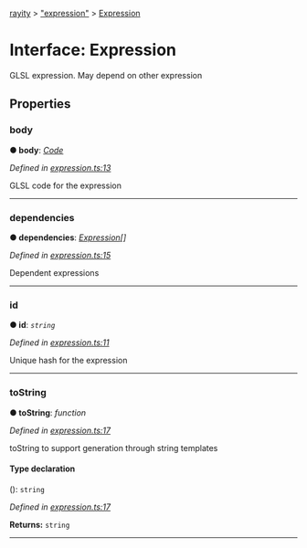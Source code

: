 [rayity](../README.md) > ["expression"](../modules/_expression_.md) > [Expression](../interfaces/_expression_.expression.md)



# Interface: Expression


GLSL expression. May depend on other expression


## Properties
<a id="body"></a>

###  body

**●  body**:  *[Code](../modules/_expression_.md#code)* 

*Defined in [expression.ts:13](https://github.com/gribbet/rayity/blob/3875d6f/src/expression.ts#L13)*



GLSL code for the expression




___

<a id="dependencies"></a>

###  dependencies

**●  dependencies**:  *[Expression](_expression_.expression.md)[]* 

*Defined in [expression.ts:15](https://github.com/gribbet/rayity/blob/3875d6f/src/expression.ts#L15)*



Dependent expressions




___

<a id="id"></a>

###  id

**●  id**:  *`string`* 

*Defined in [expression.ts:11](https://github.com/gribbet/rayity/blob/3875d6f/src/expression.ts#L11)*



Unique hash for the expression




___

<a id="tostring"></a>

###  toString

**●  toString**:  *function* 

*Defined in [expression.ts:17](https://github.com/gribbet/rayity/blob/3875d6f/src/expression.ts#L17)*



toString to support generation through string templates

#### Type declaration
(): `string`


*Defined in [expression.ts:17](https://github.com/gribbet/rayity/blob/3875d6f/src/expression.ts#L17)*





**Returns:** `string`






___


